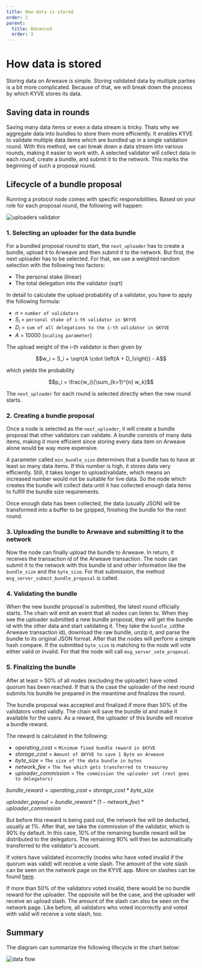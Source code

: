 ```yaml
---
title: How data is stored
order: 2
parent:
  title: Advanced
  order: 3
---
```


# How data is stored

Storing data on Arweave is simple. Storing validated data by multiple parties is a bit more complicated. Because of that, we will break down the process by which KYVE stores its data.

## Saving data in rounds

Saving many data items or even a data stream is tricky. Thats why we aggregate data into bundles to store them more efficiently. It enables KYVE to validate multiple data items which are bundled up in a single validation round. With this method, we can break down a data stream into various rounds, making it easier to work with. A selected validator will collect data in each round, create a bundle, and submit it to the network. This marks the beginning of such a proposal round.

## Lifecycle of a bundle proposal

Running a protocol node comes with specific responsibilities. Based on your role for each proposal round, the following will happen:

![uploaders validator](/uploaders_validators.png)

### 1. Selecting an uploader for the data bundle

For a bundled proposal round to start, the `next_uploader` has to create a bundle, upload it to Arweave and then
submit it to the network. But first, the next uploader has to be selected. For that, we use a weighted random
selection with the following two factors:

- The personal stake (linear)
- The total delegation into the validator (sqrt)

In detail to calculate the upload probability of a validator, you have to apply the following formula:

- $n$ = `number of validators`
- $S_i$ = `personal stake of i-th validator in $KYVE`
- $D_i$ = `sum of all delegations to the i-th validator in $KYVE`
- $A$ = 10000 (`scaling parameter`)

The upload weight of the i-th validator is then given by

$$w_i = S_i + \sqrt{A \cdot \left(A + D_i\right)} - A$$

which yields the probability

$$p_i = \frac{w_i}{\sum_{k=1}^{n} w_k}$$

The `next_uploader` for each round is selected directly when the new round starts.

### 2. Creating a bundle proposal

Once a node is selected as the `next_uploader`, it will create a bundle proposal that other validators can validate. A bundle consists of many data items, making it more efficient since storing every data item on Arweave alone would be way more expensive.

A parameter called `min_bundle_size` determines that a bundle has to have at least so many data items. If this number is high, it stores data very efficiently. Still, it takes longer to upload/validate, which means an increased number would not be suitable for live data. So the node which creates the bundle will collect data until it has collected enough data items to fulfill the bundle size requirements.

Once enough data has been collected, the data (usually JSON) will be transformed into a buffer to be gzipped, finishing the bundle for the next round.

### 3. Uploading the bundle to Arweave and submitting it to the network

Now the node can finally upload the bundle to Arweave. In return, it receives the transaction id of the Arweave transaction.
The node can submit it to the network with this bundle id and other information like the `bundle_size` and the `byte_size`. For that submission, the method `msg_server_submit_bundle_proposal` is called.

### 4. Validating the bundle

When the new bundle proposal is submitted, the latest round officially starts. The chain will emit an event that all nodes can listen to. When they see the uploader submitted a new bundle proposal, they will get the bundle id with the other data and start validating it. They take the `bundle_id`(the Arweave transaction id), download the raw bundle, unzip it, and parse the bundle to its original JSON format. After that the nodes will perform a simple hash compare. If the submitted `byte_size` is matching to the node will vote either valid or invalid. For that the node will call `msg_server_vote_proposal`.

### 5. Finalizing the bundle

After at least > 50% of all nodes (excluding the uploader) have voted _quorum_ has been reached. If that is the case the uploader of the next round submits his bundle he prepared in the meantime and finalizes the round.

The bundle proposal was accepted and finalized if more than 50% of the validators voted validly. The chain will save the bundle id and make it available for the users. As a reward, the uploader of this bundle will receive a bundle reward.

The reward is calculated in the following:

- $operating\_cost$ = `Minimum fixed bundle reward in $KYVE`
- $storage\_cost$ = `Amount of $KYVE to save 1 Byte on Arweave`
- $byte\_size$ = `The size of the data bundle in bytes`
- $network\_fee$ = `The fee which gets transferred to treasurey`
- $uploader\_commission$ = `The commission the uploader set (rest goes to delegators)`

$bundle\_reward = operating\_cost + storage\_cost * byte\_size$

$uploader\_payout = bundle\_reward * (1 - network\_fee) * uploader\_commission$

But before this reward is being paid out, the network fee will be deducted, usually at 1%. After that, we take the commission of the validator, which is 90% by default. In this case, 10% of the remaining bundle reward will be distributed to the delegators. The remaining 90% will then be automatically transferred to the validator's account.

If voters have validated incorrectly (nodes who have voted invalid if the quorum was valid) will receive a vote slash.
The amount of the vote slash can be seen on the network page on the KYVE app. More on slashes can be found [here](/basics/slashing.md).

If more than 50% of the validators voted invalid, there would be no bundle reward for the uploader. The opposite will be the case, and the uploader will receive an upload slash. The amount of the slash can also be seen on the network page. Like before,
all validators who voted incorrectly and voted with valid will receive a vote slash, too.

## Summary

The diagram can summarize the following lifecycle in the chart below:

![data flow](/data_flow.png)
